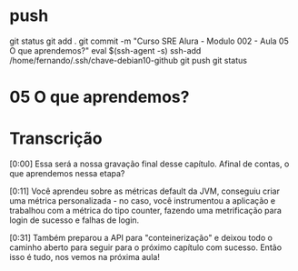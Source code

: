 


# ##############################################################################################################################################################
# ##############################################################################################################################################################
# ##############################################################################################################################################################
# ##############################################################################################################################################################
# push

git status
git add .
git commit -m "Curso SRE Alura - Modulo 002 - Aula 05 O que aprendemos?"
eval $(ssh-agent -s)
ssh-add /home/fernando/.ssh/chave-debian10-github
git push
git status




# ##############################################################################################################################################################
# ##############################################################################################################################################################
# ##############################################################################################################################################################
# ##############################################################################################################################################################
# 05 O que aprendemos?


# ##############################################################################################################################################################
# ##############################################################################################################################################################
# ##############################################################################################################################################################
# ##############################################################################################################################################################
# Transcrição

[0:00] Essa será a nossa gravação final desse capítulo. Afinal de contas, o que aprendemos nessa etapa?

[0:11] Você aprendeu sobre as métricas default da JVM, conseguiu criar uma métrica personalizada - no caso, você instrumentou a aplicação e trabalhou com a métrica do tipo counter, fazendo uma metrificação para login de sucesso e falhas de login.

[0:31] Também preparou a API para "conteinerização" e deixou todo o caminho aberto para seguir para o próximo capítulo com sucesso. Então isso é tudo, nos vemos na próxima aula!